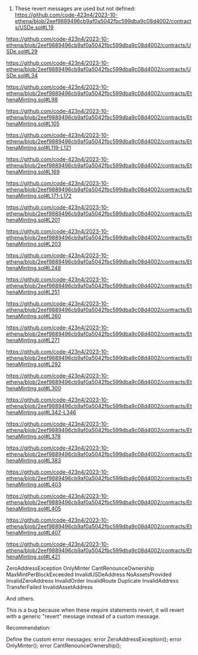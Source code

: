 1. These revert messages are used but not defined:
https://github.com/code-423n4/2023-10-ethena/blob/2eef9889496cb9af0a5042fbc599dba9c08d4002/contracts/USDe.sol#L19

https://github.com/code-423n4/2023-10-ethena/blob/2eef9889496cb9af0a5042fbc599dba9c08d4002/contracts/USDe.sol#L29

https://github.com/code-423n4/2023-10-ethena/blob/2eef9889496cb9af0a5042fbc599dba9c08d4002/contracts/USDe.sol#L34

https://github.com/code-423n4/2023-10-ethena/blob/2eef9889496cb9af0a5042fbc599dba9c08d4002/contracts/EthenaMinting.sol#L98

https://github.com/code-423n4/2023-10-ethena/blob/2eef9889496cb9af0a5042fbc599dba9c08d4002/contracts/EthenaMinting.sol#L105

https://github.com/code-423n4/2023-10-ethena/blob/2eef9889496cb9af0a5042fbc599dba9c08d4002/contracts/EthenaMinting.sol#L119-L121

https://github.com/code-423n4/2023-10-ethena/blob/2eef9889496cb9af0a5042fbc599dba9c08d4002/contracts/EthenaMinting.sol#L169

https://github.com/code-423n4/2023-10-ethena/blob/2eef9889496cb9af0a5042fbc599dba9c08d4002/contracts/EthenaMinting.sol#L171-L172

https://github.com/code-423n4/2023-10-ethena/blob/2eef9889496cb9af0a5042fbc599dba9c08d4002/contracts/EthenaMinting.sol#L201

https://github.com/code-423n4/2023-10-ethena/blob/2eef9889496cb9af0a5042fbc599dba9c08d4002/contracts/EthenaMinting.sol#L203

https://github.com/code-423n4/2023-10-ethena/blob/2eef9889496cb9af0a5042fbc599dba9c08d4002/contracts/EthenaMinting.sol#L248

https://github.com/code-423n4/2023-10-ethena/blob/2eef9889496cb9af0a5042fbc599dba9c08d4002/contracts/EthenaMinting.sol#L251

https://github.com/code-423n4/2023-10-ethena/blob/2eef9889496cb9af0a5042fbc599dba9c08d4002/contracts/EthenaMinting.sol#L260

https://github.com/code-423n4/2023-10-ethena/blob/2eef9889496cb9af0a5042fbc599dba9c08d4002/contracts/EthenaMinting.sol#L271

https://github.com/code-423n4/2023-10-ethena/blob/2eef9889496cb9af0a5042fbc599dba9c08d4002/contracts/EthenaMinting.sol#L292

https://github.com/code-423n4/2023-10-ethena/blob/2eef9889496cb9af0a5042fbc599dba9c08d4002/contracts/EthenaMinting.sol#L300

https://github.com/code-423n4/2023-10-ethena/blob/2eef9889496cb9af0a5042fbc599dba9c08d4002/contracts/EthenaMinting.sol#L342-L346

https://github.com/code-423n4/2023-10-ethena/blob/2eef9889496cb9af0a5042fbc599dba9c08d4002/contracts/EthenaMinting.sol#L378

https://github.com/code-423n4/2023-10-ethena/blob/2eef9889496cb9af0a5042fbc599dba9c08d4002/contracts/EthenaMinting.sol#L383

https://github.com/code-423n4/2023-10-ethena/blob/2eef9889496cb9af0a5042fbc599dba9c08d4002/contracts/EthenaMinting.sol#L403

https://github.com/code-423n4/2023-10-ethena/blob/2eef9889496cb9af0a5042fbc599dba9c08d4002/contracts/EthenaMinting.sol#L405

https://github.com/code-423n4/2023-10-ethena/blob/2eef9889496cb9af0a5042fbc599dba9c08d4002/contracts/EthenaMinting.sol#L407

https://github.com/code-423n4/2023-10-ethena/blob/2eef9889496cb9af0a5042fbc599dba9c08d4002/contracts/EthenaMinting.sol#L421

ZeroAddressException
OnlyMinter
CantRenounceOwnership
MaxMintPerBlockExceeded
InvalidUSDeAddress
NoAssetsProvided
InvalidZeroAddress
InvalidOrder
InvalidRoute
Duplicate
InvalidAddress
TransferFailed
InvalidAssetAddress

And others.

This is a bug because when these require statements revert, it will revert with a generic "revert" message instead of a custom message.

Recommendation:

Define the custom error messages:
error ZeroAddressException();
error OnlyMinter(); 
error CantRenounceOwnership();